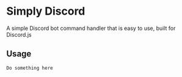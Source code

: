 # Simply Discord

A simple Discord bot command handler that is easy to use, built for Discord.js

## Usage

```bash
Do something here
```
